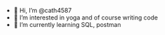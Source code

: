 - 👋 Hi, I’m @cath4587
- 👀 I’m interested in yoga and of course writing code
- 🌱 I’m currently learning SQL, postman

<!---
cath4587/cath4587 is a ✨ special ✨ repository because its `README.md` (this file) appears on your GitHub profile.
You can click the Preview link to take a look at your changes.
--->
